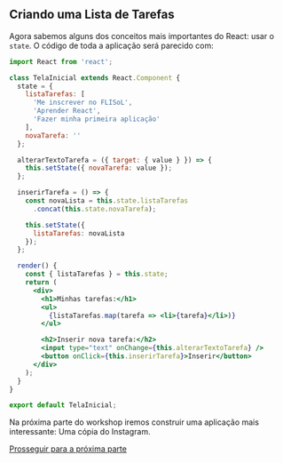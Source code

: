 ## Criando uma Lista de Tarefas

Agora sabemos alguns dos conceitos mais importantes do React: usar o `state`. O código de toda a aplicação será parecido com:

```jsx
import React from 'react';

class TelaInicial extends React.Component {
  state = { 
    listaTarefas: [
      'Me inscrever no FLISoL',
      'Aprender React',
      'Fazer minha primeira aplicação'
    ],
    novaTarefa: ''
  };

  alterarTextoTarefa = ({ target: { value } }) => {
    this.setState({ novaTarefa: value });
  };

  inserirTarefa = () => {
    const novaLista = this.state.listaTarefas
      .concat(this.state.novaTarefa);

    this.setState({
      listaTarefas: novaLista
    });
  };

  render() {
    const { listaTarefas } = this.state;
    return (
      <div>
        <h1>Minhas tarefas:</h1>
        <ul>
          {listaTarefas.map(tarefa => <li>{tarefa}</li>)}
        </ul>

        <h2>Inserir nova tarefa:</h2>
        <input type="text" onChange={this.alterarTextoTarefa} />
        <button onClick={this.inserirTarefa}>Inserir</button>
      </div>
    );
  }
}

export default TelaInicial;
```

Na próxima parte do workshop iremos construir uma aplicação mais interessante: Uma cópia do Instagram.

[Prosseguir para a próxima parte](../../instagram)